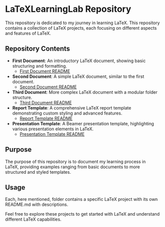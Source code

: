 # LaTeXLearningLab Repository

This repository is dedicated to my journey in learning LaTeX. This repository contains a collection of LaTeX projects, each focusing on different aspects and features of LaTeX.

## Repository Contents

- **First Document**: An introductory LaTeX document, showing basic structuring and formatting.
  - [First Document README](first_document/README.md)
- **Second Document**: A simple LaTeX document, similar to the first document.
  - [Second Document README](second_document/README.md)
- **Third Document**: More complex LaTeX document with a modular folder structure.
  - [Third Document README](third_document/README.md)
- **Report Template**: A comprehensive LaTeX report template demonstrating custom styling and advanced features.
  - [Report Template README](report_template/README.md)
- **Presentation Template**: A Beamer presentation template, highlighting various presentation elements in LaTeX.
  - [Presentation Template README](presentation_template/README.md)

## Purpose

The purpose of this repository is to document my learning process in LaTeX, providing examples ranging from basic documents to more structured and styled templates.

## Usage

Each, here mentioned, folder contains a specific LaTeX project with its own README.md with descriptions.

Feel free to explore these projects to get started with LaTeX and understand different LaTeX capabilities.

